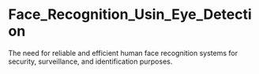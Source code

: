 # Face_Recognition_Usin_Eye_Detection
The need for reliable and efficient human face recognition systems for security, surveillance, and identification purposes.
